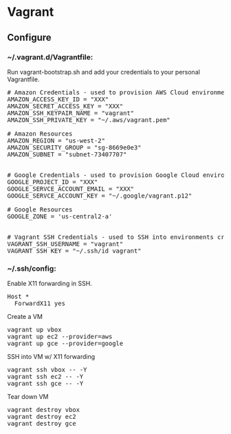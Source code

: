 # Vagrant

## Configure
### ~/.vagrant.d/Vagrantfile:

Run vagrant-bootstrap.sh and add your credentials to your personal Vagrantfile.

<pre>
&#35; Amazon Credentials - used to provision AWS Cloud environments
AMAZON_ACCESS_KEY_ID = "XXX"
AMAZON_SECRET_ACCESS_KEY = "XXX"
AMAZON_SSH_KEYPAIR_NAME = "vagrant"
AMAZON_SSH_PRIVATE_KEY = "~/.aws/vagrant.pem"

&#35; Amazon Resources
AMAZON_REGION = "us-west-2"
AMAZON_SECURITY_GROUP = "sg-8669e0e3"
AMAZON_SUBNET = "subnet-73407707"


&#35; Google Credentials - used to provision Google Cloud environments
GOOGLE_PROJECT_ID = "XXX"
GOOGLE_SERVCE_ACCOUNT_EMAIL = "XXX"
GOOGLE_SERVCE_ACCOUNT_KEY = "~/.google/vagrant.p12"

&#35; Google Resources
GOOGLE_ZONE = 'us-central2-a'


&#35; Vagrant SSH Credentials - used to SSH into environments created by Vagrant
VAGRANT_SSH_USERNAME = "vagrant"
VAGRANT_SSH_KEY = "~/.ssh/id_vagrant"
</pre>

### ~/.ssh/config:

Enable X11 forwarding in SSH.

<pre>
Host *
  ForwardX11 yes
</pre>

Create a VM

<pre>
vagrant up vbox
vagrant up ec2 --provider=aws
vagrant up gce --provider=google
</pre>


SSH into VM w/ X11 forwarding

<pre>
vagrant ssh vbox -- -Y
vagrant ssh ec2 -- -Y
vagrant ssh gce -- -Y
</pre>


Tear down VM

<pre>
vagrant destroy vbox
vagrant destroy ec2
vagrant destroy gce
</pre>
